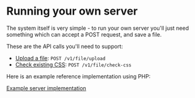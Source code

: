 # Running your own server

The system itself is very simple - to run your own server you'll just need something which can accept a POST request, and save a file.

These are the API calls you'll need to support:

- [Upload a file](api/upload.md): `POST /v1/file/upload`
- [Check existing CSS](api/check-css.md): `POST /v1/file/check-css`

Here is an example reference implementation using PHP:

[Example server implementation](Example%20server%20implementation.md)
